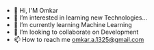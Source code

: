 - 👋 Hi, I'M Omkar 
- 👀 I’m interested in learning new Technologies...
- 🌱 I’m currently learning Machine Learning 
- 💞️ I’m looking to collaborate on Development 
- 📫 How to reach me omkar.a.1325@gmail.com

<!---
Believe-inYourself/Believe-inYourself is a ✨ special ✨ repository because its `README.md` (this file) appears on your GitHub profile.
You can click the Preview link to take a look at your changes.
--->
